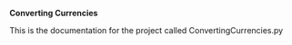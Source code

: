 ************************************************Converting Currencies************************************************


This is the documentation for the project called ConvertingCurrencies.py
